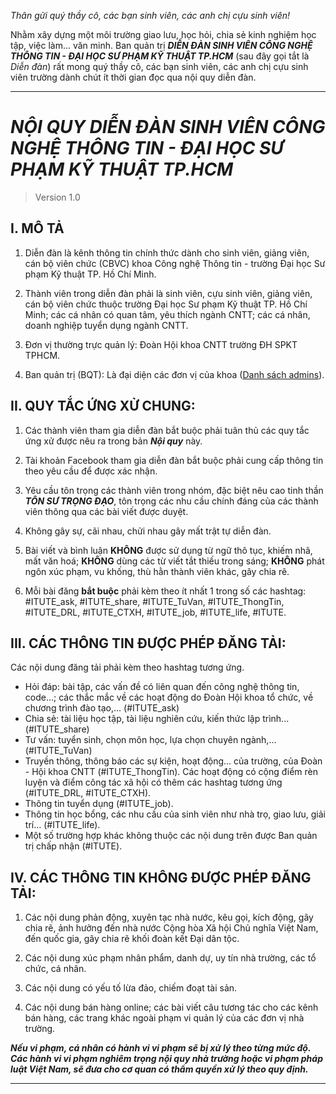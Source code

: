 *Thân gửi quý thầy cô, các bạn sinh viên, các anh chị cựu sinh viên!*

Nhằm xây dựng một môi trường giao lưu, học hỏi, chia sẻ kinh nghiệm học tập, việc làm... văn minh. Ban quản trị ***DIỄN ĐÀN SINH VIÊN CÔNG NGHỆ THÔNG TIN - ĐẠI HỌC SƯ PHẠM KỸ THUẬT TP.HCM*** (sau đây gọi tắt là *Diễn đàn*)  rất mong quý thầy cô, các bạn sinh viên, các anh chị cựu sinh viên trường dành chút ít thời gian đọc qua nội quy diễn đàn.

----------------------------------------------------------------

# ***NỘI QUY DIỄN ĐÀN SINH VIÊN CÔNG NGHỆ THÔNG TIN - ĐẠI HỌC SƯ PHẠM KỸ THUẬT TP.HCM*** 
> Version 1.0

## I. MÔ TẢ
1. Diễn đàn là kênh thông tin chính thức dành cho sinh viên, giảng viên, cán bộ viên chức (CBVC) khoa Công nghệ Thông tin - trường Đại học Sư phạm Kỹ thuật TP. Hồ Chí Minh.

2. Thành viên trong diễn đàn phải là sinh viên, cựu sinh viên, giảng viên, cán bộ viên chức thuộc trường Đại học Sư phạm Kỹ thuật TP. Hồ Chí Minh; các cá nhân có quan tâm, yêu thích ngành CNTT; các cá nhân, doanh nghiệp tuyển dụng ngành CNTT.

3. Đơn vị thường trực quản lý: Đoàn Hội khoa CNTT trường ĐH SPKT TPHCM.

4. Ban quản trị (BQT): Là đại diện các đơn vị của khoa ([Danh sách admins](https://www.facebook.com/groups/cnttspkt/members/admins)).

## II. QUY TẮC ỨNG XỬ CHUNG:
1. Các thành viên tham gia diễn đàn bắt buộc phải tuân thủ các quy tắc ứng xử được nêu ra trong bản ***Nội quy*** này.

2. Tài khoản Facebook tham gia diễn đàn bắt buộc phải cung cấp thông tin theo yêu cầu để được xác nhận.

3. Yêu cầu tôn trọng các thành viên trong nhóm, đặc biệt nêu cao tinh thần ***TÔN SƯ TRỌNG ĐẠO***, tôn trọng các nhu cầu chính đáng của các thành viên thông qua các bài viết được duyệt.

4. Không gây sự, cãi nhau, chửi nhau gây mất trật tự diễn đàn.

5. Bài viết và bình luận **KHÔNG** được sử dụng từ ngữ thô tục, khiếm nhã, mất văn hoá; **KHÔNG** dùng các từ viết tắt thiếu trong sáng; **KHÔNG** phát ngôn xúc phạm, vu khống, thù hằn thành viên khác, gây chia rẽ.

6. Mỗi bài đăng **bắt buộc** phải kèm theo ít nhất 1 trong số các hashtag: #ITUTE_ask, #ITUTE_share, #ITUTE_TuVan, #ITUTE_ThongTin, #ITUTE_DRL, #ITUTE_CTXH, #ITUTE_job, #ITUTE_life, #ITUTE.

## III. CÁC THÔNG TIN ĐƯỢC PHÉP ĐĂNG TẢI:
Các nội dung đăng tải phải kèm theo hashtag tương ứng.
- Hỏi đáp: bài tập, các vấn đề có liên quan đến công nghệ thông tin, code...; các thắc mắc về các hoạt động do Đoàn Hội khoa tổ chức, về chương trình đào tạo,... (#ITUTE_ask)
- Chia sẻ: tài liệu học tập, tài liệu nghiên cứu, kiến thức lập trình... (#ITUTE_share)
- Tư vấn: tuyển sinh, chọn môn học, lựa chọn chuyên ngành,... (#ITUTE_TuVan)
- Truyền thông, thông báo các sự kiện, hoạt động... của trường, của Đoàn - Hội khoa CNTT (#ITUTE_ThongTin). Các hoạt động có cộng điểm rèn luyện và điểm công tác xã hội có thêm các hashtag tương ứng (#ITUTE_DRL, #ITUTE_CTXH).
- Thông tin tuyển dụng (#ITUTE_job).
- Thông tin học bổng, các nhu cầu của sinh viên như nhà trọ, giao lưu, giải trí… (#ITUTE_life).
- Một số trường hợp khác không thuộc các nội dung trên được Ban quản trị chấp nhận (#ITUTE).

## IV. CÁC THÔNG TIN KHÔNG ĐƯỢC PHÉP ĐĂNG TẢI:
1. Các nội dung phản động, xuyên tạc nhà nước, kêu gọi, kích động, gây chia rẽ, ảnh hưởng đến nhà nước Cộng hòa Xã hội Chủ nghĩa Việt Nam, đến quốc gia, gây chia rẽ khối đoàn kết Đại dân tộc.

2. Các nội dung xúc phạm nhân phẩm, danh dự, uy tín nhà trường, các tổ chức, cá nhân. 

3. Các nội dung có yếu tố lừa đảo, chiếm đoạt tài sản.

4. Các nội dung bán hàng online; các bài viết câu tương tác cho các kênh bán hàng, các trang khác ngoài phạm vi quản lý của các đơn vị nhà trường.

***Nếu vi phạm, cá nhân có hành vi vi phạm sẽ bị xử lý theo từng mức độ. Các hành vi vi phạm nghiêm trọng nội quy nhà trường hoặc vi phạm pháp luật Việt Nam, sẽ đưa cho cơ quan có thẩm quyền xử lý theo quy định.***

----------------------------